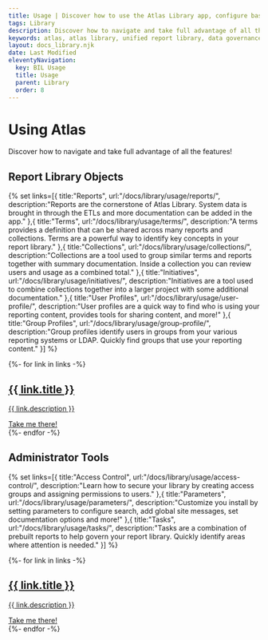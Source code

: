 ```yaml
---
title: Usage | Discover how to use the Atlas Library app, configure basic settings, add report documentation and more!
tags: Library
description: Discover how to navigate and take full advantage of all the features! Report Library Objects, Administrator Tools
keywords: atlas, atlas library, unified report library, data governance, database, using atlas, usage guide
layout: docs_library.njk
date: Last Modified
eleventyNavigation:
  key: BIL Usage
  title: Usage
  parent: Library
  order: 8
---
```


# Using Atlas

<p class="mt-6 text-lg text-slate-600 max-w-3xl mx-auto dark:text-slate-400">Discover how to navigate and take full advantage of all the features!</p>

## Report Library Objects

{% set links=[{
  title:"Reports",
  url:"/docs/library/usage/reports/",
  description:"Reports are the cornerstone of Atlas Library. System data is brought in through the ETLs and more documentation can be added in the app."
},{
  title:"Terms",
  url:"/docs/library/usage/terms/",
  description:"A terms provides a definition that can be shared across many reports and collections. Terms are a powerful way to identify key concepts in your report library."
},{
  title:"Collections",
  url:"/docs/library/usage/collections/",
  description:"Collections are a tool used to group similar terms and reports together with summary documentation. Inside a collection you can review users and usage as a combined total."
},{
  title:"Initiatives",
  url:"/docs/library/usage/initiatives/",
  description:"Initiatives are a tool used to combine collections together into a larger project with some additional documentation."
},{
  title:"User Profiles",
  url:"/docs/library/usage/user-profile/",
  description:"User profiles are a quick way to find who is using your reporting content, provides tools for sharing content, and more!"
},{
  title:"Group Profiles",
  url:"/docs/library/usage/group-profile/",
  description:"Group profiles identify users in groups from your various reporting systems or LDAP. Quickly find groups that use your reporting content."
}] %}

<div class="grid md:grid-cols-2 gap-4 ">
  {%- for link in links -%}
       <a href="{{ link.url }}" class="group animate-fade text-center border rounded-lg shadow p-5 space-y-3 transition-colors hover:border-sky-400 hover:shadow-sky-400 no-underline">
         <h2 class="text-2xl font-medium transition-colors m-0 text-slate-600 group-hover:text-slate-900 ">{{ link.title }}</h2>
         <p class="prose text-slate-600 group-hover:text-slate-900">{{ link.description }}</p>
         <div class="no-underline text-sky-600">Take me there!</div>
      </a>
    {%- endfor -%}
</div>

## Administrator Tools

{% set links=[{
  title:"Access Control",
  url:"/docs/library/usage/access-control/",
  description:"Learn how to secure your library by creating access groups and assigning permissions to users."
},{
  title:"Parameters",
  url:"/docs/library/usage/parameters/",
  description:"Customize you install by setting parameters to configure search, add global site messages, set documentation options and more!"
},{
  title:"Tasks",
  url:"/docs/library/usage/tasks/",
  description:"Tasks are a combination of prebuilt reports to help govern your report library. Quickly identify areas where attention is needed."
}] %}

<div class="grid md:grid-cols-2 gap-4 ">
  {%- for link in links -%}
       <a href="{{ link.url }}" class="group animate-fade text-center border rounded-lg shadow p-5 space-y-3 transition-colors hover:border-sky-400 hover:shadow-sky-400 no-underline">
         <h2 class="text-2xl font-medium transition-colors m-0 text-slate-600 group-hover:text-slate-900 ">{{ link.title }}</h2>
         <p class="prose text-slate-600 group-hover:text-slate-900">{{ link.description }}</p>
         <div class="no-underline text-sky-600" >Take me there!</div>
      </a>
    {%- endfor -%}
</div>
